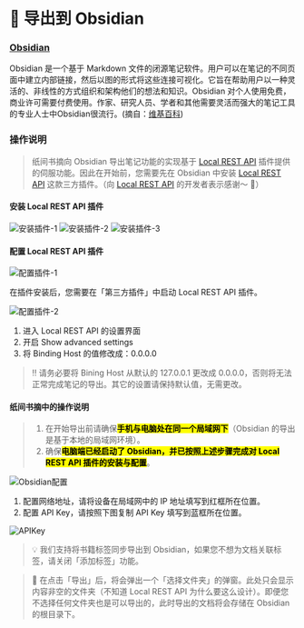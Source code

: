 # 🌋 导出到 Obsidian

### [Obsidian](https://obsidian.md)

Obsidian 是一个基于 Markdown 文件的闭源笔记软件。用户可以在笔记的不同页面中建立内部链接，然后以图的形式将这些连接可视化。它旨在帮助用户以一种灵活的、非线性的方式组织和架构他们的想法和知识。Obsidian 对个人使用免费，商业许可需要付费使用。作家、研究人员、学者和其他需要灵活而强大的笔记工具的专业人士中Obsidian很流行。(摘自：[维基百科](https://zh.wikipedia.org/zh-cn/Obsidian))

### 操作说明

> 纸间书摘向 Obsidian 导出笔记功能的实现基于 [Local REST API](https://github.com/coddingtonbear/obsidian-local-rest-api) 插件提供的伺服功能。因此在开始前，您需要先在 Obsidian 中安装 [Local REST API](https://github.com/coddingtonbear/obsidian-local-rest-api) 这款三方插件。（向 [Local REST API](https://github.com/coddingtonbear/obsidian-local-rest-api) 的开发者表示感谢～ 🍬）

#### 安装 Local REST API 插件

![安装插件-1](https://doc-1252413502.cos.ap-nanjing.myqcloud.com/Obsidian1.png)
![安装插件-2](https://doc-1252413502.cos.ap-nanjing.myqcloud.com/Obsidian2.png)
![安装插件-3](https://doc-1252413502.cos.ap-nanjing.myqcloud.com/Obsidian3.png)

#### 配置 Local REST API 插件

![配置插件-1](https://doc-1252413502.cos.ap-nanjing.myqcloud.com/Obsidian4.png)

在插件安装后，您需要在「第三方插件」中启动 Local REST API 插件。

![配置插件-2](https://doc-1252413502.cos.ap-nanjing.myqcloud.com/WX20230820-171107%402x.png)

1. 进入 Local REST API 的设置界面
2. 开启 Show advanced settings
3. 将 Binding Host 的值修改成：0.0.0.0

> ‼️ 请务必要将 Bining Host 从默认的 127.0.0.1 更改成 0.0.0.0，否则将无法正常完成笔记的导出。其它的设置请保持默认值，无需更改。

#### 纸间书摘中的操作说明

> 1. 在开始导出前请确保<mark style="background-color:yello;">**手机与电脑处在同一个局域网下**</mark>（Obsidian 的导出是基于本地的局域网环境）。
> 2. 确保<mark style="background-color:yello;">**电脑端已经启动了 Obsidian，并已按照上述步骤完成对 Local REST API 插件的安装与配置**</mark>。

![Obsidian配置](https://doc-1252413502.cos.ap-nanjing.myqcloud.com/WX20230820-173801%402x.png)

1. 配置网络地址，请将设备在局域网中的 IP 地址填写到红框所在位置。
2. 配置 API Key，请按照下图复制 API Key 填写到蓝框所在位置。

![APIKey](https://doc-1252413502.cos.ap-nanjing.myqcloud.com/WX20230820-174336%402x.png)

> 💡 我们支持将书籍标签同步导出到 Obsidian，如果您不想为文档关联标签，请关闭「添加标签」功能。

> 🐶 在点击「导出」后，将会弹出一个「选择文件夹」的弹窗。此处只会显示内容非空的文件夹（不知道 Local REST API 为什么要这么设计）。即便您不选择任何文件夹也是可以导出的，此时导出的文档将会存储在 Obsidian 的根目录下。
